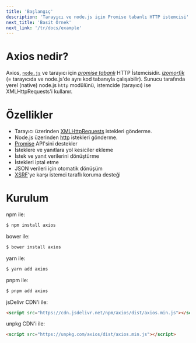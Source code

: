 ```yaml
---
title: 'Başlangıç'
description: 'Tarayıcı ve node.js için Promise tabanlı HTTP istemcisi'
next_title: 'Basit Örnek'
next_link: '/tr/docs/example'
---
```


# Axios nedir?
Axios, [`node.js`](https://nodejs.org) ve tarayıcı için *[promise tabanlı](https://javascript.info/promise-basics)* HTTP İstemcisidir. *[izomorfik](https://www.lullabot.com/articles/what-is-an-isomorphic-application)* (= tarayıcıda ve node.js'de aynı kod tabanıyla çalışabilir). Sunucu tarafında yerel (native) node.js `http` modülünü, istemcide (tarayıcı) ise XMLHttpRequests'i kullanır.

# Özellikler

- Tarayıcı üzerinden [XMLHttpRequests](https://developer.mozilla.org/en-US/docs/Web/API/XMLHttpRequest) istekleri gönderme.
- Node.js üzerinden [http](http://nodejs.org/api/http.html) istekleri gönderme.
- [Promise](https://developer.mozilla.org/en-US/docs/Web/JavaScript/Reference/Global_Objects/Promise) API'sini destekler
- İsteklere ve yanıtlara yol kesiciler ekleme
- İstek ve yanıt verilerini dönüştürme
- İstekleri iptal etme
- JSON verileri için otomatik dönüşüm
- [XSRF](http://en.wikipedia.org/wiki/Cross-site_request_forgery)'ye karşı istemci taraflı koruma desteği

# Kurulum

npm ile:

```bash
$ npm install axios
```

bower ile:

```bash
$ bower install axios
```

yarn ile:

```bash
$ yarn add axios
```

pnpm ile:

```bash
$ pnpm add axios
```

jsDelivr CDN'i ile:

```html
<script src="https://cdn.jsdelivr.net/npm/axios/dist/axios.min.js"></script>
```

unpkg CDN'i ile:

```html
<script src="https://unpkg.com/axios/dist/axios.min.js"></script>
```
